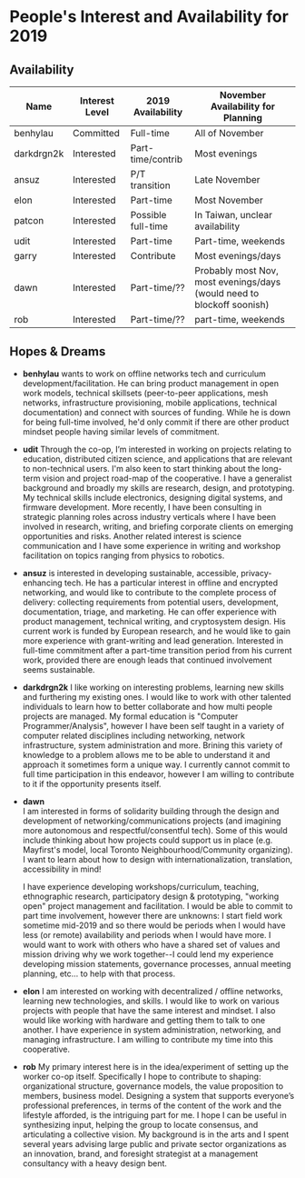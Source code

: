 People's Interest and Availability for 2019
===========================================

## Availability

| Name       | Interest Level | 2019 Availability  | November Availability for Planning |
|------------|----------------|--------------------|------------------------------------|
| benhylau   | Committed      | Full-time          | All of November                    |
| darkdrgn2k | Interested     | Part-time/contrib  | Most evenings                      |
| ansuz      | Interested     | P/T transition     | Late November                      |
| elon       | Interested     | Part-time          | Most November                      |
| patcon     | Interested     | Possible full-time | In Taiwan, unclear availability    |
| udit       | Interested     | Part-time          | Part-time, weekends                |
| garry      | Interested     | Contribute         | Most evenings/days                 |
| dawn       | Interested     | Part-time/??       | Probably most Nov, most evenings/days (would need to blockoff soonish) |
| rob        | Interested     | Part-time/??       | part-time, weekends                |

## Hopes & Dreams

* **benhylau** wants to work on offline networks tech and curriculum development/facilitation. He can bring product management in open work models, technical skillsets (peer-to-peer applications, mesh networks, infrastructure provisioning, mobile applications, technical documentation) and connect with sources of funding. While he is down for being full-time involved, he'd only commit if there are other product mindset people having similar levels of commitment.

* **udit** Through the co-op, I’m interested in working on projects relating to education, distributed citizen science, and applications that are relevant to non-technical users. I'm also keen to start thinking about the long-term vision and project road-map of the cooperative. I have a generalist background and broadly my skills are research, design, and prototyping. My technical skills include electronics, designing digital systems, and firmware development. More recently, I have been consulting in strategic planning roles across industry verticals where I have been involved in research, writing, and briefing corporate clients on emerging opportunities and risks. Another related interest is science communication and I have some experience in writing and workshop facilitation on topics ranging from physics to robotics. 

* **ansuz** is interested in developing sustainable, accessible, privacy-enhancing tech.  He has a particular interest in offline and encrypted networking, and would like to contribute to the complete process of delivery: collecting requirements from potential users, development, documentation, triage, and marketing.  He can offer experience with product management, technical writing, and cryptosystem design.  His current work is funded by European research, and he would like to gain more experience with grant-writing and lead generation.  Interested in full-time commitment after a part-time transition period from his current work, provided there are enough leads that continued involvement seems sustainable.

* **darkdrgn2k** I like working on interesting problems, learning new skills and furthering my existing ones. I would like to work with other talented individuals to learn how to better collaborate and how multi people projects are managed. My formal education is "Computer Programmer/Analysis", however I have been self taught in a variety of computer related disciplines including networking, network infrastructure, system administration and more. Brining this variety of knowledge to a problem allows me to be able to understand it and approach it sometimes form a unique way. I currently cannot commit to full time participation in this endeavor, however I am willing to contribute to it if the opportunity presents itself.

* **dawn**  
    I am interested in forms of solidarity building through the design and development of networking/communications projects (and imagining more autonomous and respectful/consentful tech). Some of this would include thinking about how projects could support us in place (e.g. Mayfirst's model, local Toronto Neighbourhood/Community organizing). I want to learn about how to design with internationalization, translation, accessibility in mind!
    
    I have experience developing workshops/curriculum, teaching, ethnographic research, participatory design & prototyping, "working open" project management and facilitation. I would be able to commit to part time involvement, however there are unknowns: I start field work sometime mid-2019 and so there would be periods when I would have less (or remote) availability and periods when I would have more. I would want to work with others who have a shared set of values and mission driving why we work together--I could lend my experience developing mission statements, governance processes, annual meeting planning, etc... to help with that process.

* **elon** I am interested on working with decentralized / offline networks, learning new technologies, and skills. I would like to work on various projects with people that have the same interest and mindset. I also would like working with hardware and getting them to talk to one another. I have experience in system administration, networking, and managing infrastructure. I am willing to contribute my time into this cooperative.

* **rob** My primary interest here is in the idea/experiment of setting up the worker co-op itself. Specifically I hope to contribute to shaping: organizational structure, governance models, the value proposition to members, business model. Designing a system that supports everyone’s professional preferences, in terms of the content of the work and the lifestyle afforded, is the intriguing part for me. I hope I can be useful in synthesizing input, helping the group to locate consensus, and articulating a collective vision. My background is in the arts and I spent several years advising large public and private sector organizations as an innovation, brand, and foresight strategist at a management consultancy with a heavy design bent.
